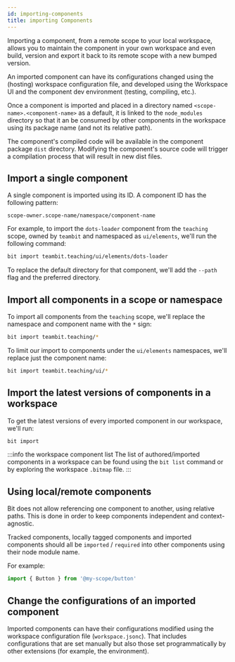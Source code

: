 ```yaml
---
id: importing-components
title: importing Components
---
```


Importing a component, from a remote scope to your local workspace, allows you to maintain the component in your own workspace and even build, version and export it back to its remote scope with a new bumped version.

An imported component can have its configurations changed using the (hosting) workspace configuration file, and developed using the Workspace UI and the component dev environment (testing, compiling, etc.).

Once a component is imported and placed in a directory named `<scope-name>.<component-name>` as a default, it is linked to the `node_modules` directory so that it an be consumed by other components in the workspace using its package name (and not its relative path).

The component's compiled code will be available in the component package `dist` directory.
Modifying the component's source code will trigger a compilation process that will result in new dist files.

## Import a single component

A single component is imported using its ID. A component ID has the following pattern:

`scope-owner.scope-name/namespace/component-name`

For example, to import the `dots-loader` component from the `teaching` scope, owned by `teambit` and namespaced as `ui/elements`, we'll run the following command:

```bash
bit import teambit.teaching/ui/elements/dots-loader
```

To replace the default directory for that component, we'll add the `--path` flag and the preferred directory.

## Import all components in a scope or namespace

To import all components from the `teaching` scope, we'll replace the namespace and component name with the `*` sign:

```bash
bit import teambit.teaching/*
```

To limit our import to components under the `ui/elements` namespaces, we'll replace just the component name:

```bash
bit import teambit.teaching/ui/*
```

## Import the latest versions of components in a workspace

To get the latest versions of every imported component in our workspace, we'll run:

```bash
bit import
```

:::info the workspace component list
The list of authored/imported components in a workspace can be found using the `bit list` command
or by exploring the workspace `.bitmap` file.
:::

## Using local/remote components

Bit does not allow referencing one component to another, using relative paths. This is done in order to keep components independent and context-agnostic.

Tracked components, locally tagged components and imported components should all be `imported` / `required` into other components using their node module name.

For example:

```js
import { Button } from '@my-scope/button'
```

## Change the configurations of an imported component

Imported components can have their configurations modified using the workspace configuration file (`workspace.jsonc`).
That includes configurations that are set manually but also those set programmatically by other extensions (for example, the environment).
